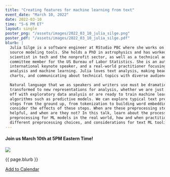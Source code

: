 ```yaml
---
title: "Creating features for machine learning from text"
event_date: "March 10, 2022"
date: 2022-03-10
time: "5-6 PM ET"
layout: single
poster_png: "/assets/images/2022_03_10_julia_silge.png"
poster_pdf: "/assets/images/2022_03_10_julia_silge.pdf"
blurb: |
  Julia Silge is a software engineer at RStudio PBC where she works on open
  source modeling tools. She holds a PhD in astrophysics and has worked as a data
  scientist in tech and the nonprofit sector, as well as a technical advisory
  committee member for the US Bureau of Labor Statistics. She is an author, an
  international keynote speaker, and a real-world practitioner focusing on data
  analysis and machine learning. Julia loves text analysis, making beautiful
  charts, and communicating about technical topics with diverse audiences.<br><br>

  Natural language that we as speakers and writers use must be dramatically
  transformed to new representations for analysis, whether we are just starting
  off with exploratory data analysis or are ready to train machine learning
  algorithms such as predictive models. We can explore typical text preprocessing
  steps from the ground up, from tokenization to building word embeddings, and
  consider the effects of these steps. When are these preprocessing steps
  helpful, and when are they not? In this talk, learn about the process of text
  preprocessing for ML models in the real world, how and when practitioners use
  different preprocessing choices, and considerations for text ML tooling. 
---
```


#### Join us March 10th at 5PM Eastern Time!

<a href="{{ page.poster_png }}" alt="">
<img src="{{ page.poster_png }}">
</a>

<p>{{ page.blurb }}</p>

<a title="Add to Calendar" class="addeventatc" data-id="za11840461" href="https://www.addevent.com/event/za11840461" target="_blank" rel="nofollow">Add to Calendar</a>
	<script type="text/javascript" src="https://cdn.addevent.com/libs/atc/1.6.1/atc.min.js" async defer></script>

